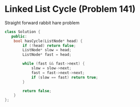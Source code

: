 # Linked List Cycle (Problem 141)

Straight forward rabbit hare problem

```cpp
class Solution {
   public:
    bool hasCycle(ListNode* head) {
        if (!head) return false;
        ListNode* slow = head;
        ListNode* fast = head;

        while (fast && fast->next) {
            slow = slow->next;
            fast = fast->next->next;
            if (slow == fast) return true;
        }

        return false;
    }
};
```
